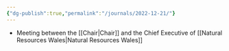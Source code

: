```yaml
---
{"dg-publish":true,"permalink":"/journals/2022-12-21/"}
---
```


- Meeting between the [[Chair\|Chair]] and the Chief Executive of [[Natural Resources Wales\|Natural Resources Wales]]
